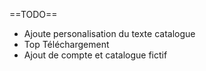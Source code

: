 ==TODO==

* Ajoute personalisation du texte catalogue
* Top Téléchargement
* Ajout de compte et catalogue fictif

